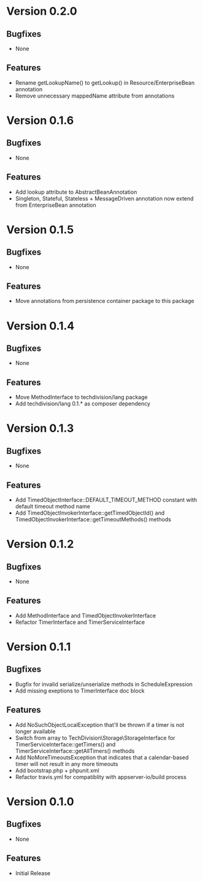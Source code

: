 # Version 0.2.0

## Bugfixes

* None

## Features

* Rename getLookupName() to getLookup() in Resource/EnterpriseBean annotation
* Remove unnecessary mappedName attribute from annotations

# Version 0.1.6

## Bugfixes

* None

## Features

* Add lookup attribute to AbstractBeanAnnotation
* Singleton, Stateful, Stateless + MessageDriven annotation now extend from EnterpriseBean annotation

# Version 0.1.5

## Bugfixes

* None

## Features

* Move annotations from persistence container package to this package

# Version 0.1.4

## Bugfixes

* None

## Features

* Move MethodInterface to techdivision/lang package
* Add techdivision/lang 0.1.* as composer dependency

# Version 0.1.3

## Bugfixes

* None

## Features

* Add TimedObjectInterface::DEFAULT_TIMEOUT_METHOD constant with default timeout method name
* Add TimedObjectInvokerInterface::getTimedObjectId() and TimedObjectInvokerInterface::getTimeoutMethods() methods

# Version 0.1.2

## Bugfixes

* None

## Features

* Add MethodInterface and TimedObjectInvokerInterface
* Refactor TimerInterface and TimerServiceInterface

# Version 0.1.1

## Bugfixes

* Bugfix for invalid serialize/unserialize methods in ScheduleExpression
* Add missing exeptions to TimerInterface doc block

## Features

* Add NoSuchObjectLocalException that'll be thrown if a timer is not longer available
* Switch from array to TechDivision\Storage\StorageInterface for TimerServiceInterface::getTimers() and TimerServiceInterface::getAllTimers() methods
* Add NoMoreTimeoutsException that indicates that a calendar-based timer will not result in any more timeouts
* Add bootstrap.php + phpunit.xml
* Refactor travis.yml for compatiblity with appserver-io/build process

# Version 0.1.0

## Bugfixes

* None

## Features

* Initial Release
